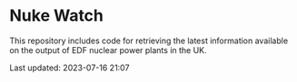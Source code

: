 # Nuke Watch

This repository includes code for retrieving the latest information available on the output of EDF nuclear power plants in the UK.

Last updated: 2023-07-16 21:07